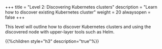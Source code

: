 +++
title = "Level 2: Discovering Kubernetes clusters"
description = "Learn how to discover existing Kubernetes cluster"
weight = 20
alwaysopen = false
+++

This level will outline how to discover Kubernetes clusters and using the discovered node with upper-layer tools such as Helm. 

{{%children style="h3" description="true"%}}
